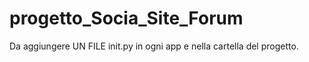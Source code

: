 # progetto_Socia_Site_Forum
Da aggiungere UN FILE init.py in ogni app e nella cartella del progetto.
